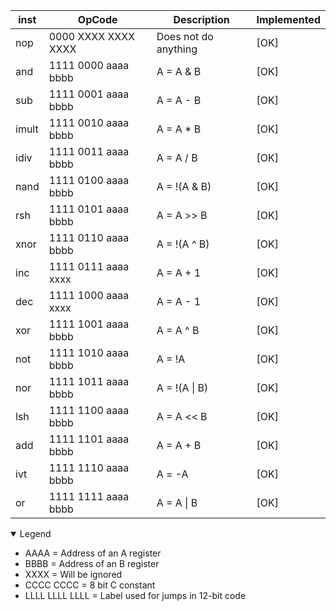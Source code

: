| inst | OpCode | Description | Implemented |
| ---- | ------ | ----------- | ----------- |
| nop  | 0000 XXXX XXXX XXXX | Does not do anything | [OK] |
| and  | 1111 0000 aaaa bbbb | A = A & B | [OK] |
| sub  | 1111 0001 aaaa bbbb | A = A - B | [OK] |
| imult  | 1111 0010 aaaa bbbb | A = A * B | [OK] |
| idiv  | 1111 0011 aaaa bbbb | A = A / B | [OK] |
| nand  | 1111 0100 aaaa bbbb | A = !(A & B) | [OK] |
| rsh  | 1111 0101 aaaa bbbb | A = A >> B | [OK] |
| xnor  | 1111 0110 aaaa bbbb | A = !(A ^ B) | [OK] |
| inc  | 1111 0111 aaaa xxxx | A = A + 1 | [OK] |
| dec  | 1111 1000 aaaa xxxx | A = A - 1 | [OK] |
| xor  | 1111 1001 aaaa bbbb | A = A ^ B | [OK] |
| not  | 1111 1010 aaaa bbbb | A = !A | [OK] |
| nor  | 1111 1011 aaaa bbbb | A = !(A \| B) | [OK] |
| lsh  | 1111 1100 aaaa bbbb | A = A << B | [OK] |
| add  | 1111 1101 aaaa bbbb | A = A + B | [OK] |
| ivt  | 1111 1110 aaaa bbbb | A = -A | [OK] |
| or  | 1111 1111 aaaa bbbb | A = A \| B | [OK] |

<details open>
<summary>Legend</summary>

* AAAA = Address of an A register
* BBBB = Address of an B register
* XXXX = Will be ignored
* CCCC CCCC = 8 bit C constant
* LLLL LLLL LLLL = Label used for jumps in 12-bit code

</details>
